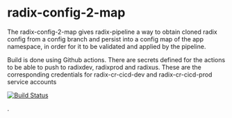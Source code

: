 # radix-config-2-map

The radix-config-2-map gives radix-pipeline a way to obtain cloned radix config from a config branch and persist into a config map of the app namespace, in order for it to be validated and applied by the pipeline.

Build is done using Github actions. There are secrets defined for the actions to be able to push to radixdev, radixprod and radixus. These are the corresponding credentials for radix-cr-cicd-dev and radix-cr-cicd-prod service accounts

[![Build Status](https://github.com/equinor/radix-config-2-map/workflows/radix-config-2-map-build/badge.svg)](https://github.com/equinor/radix-config-2-map/actions?query=workflow%3Aradix-config-2-map-build)

.
